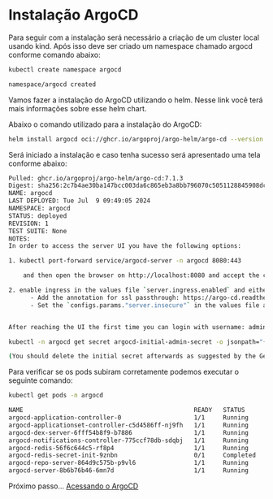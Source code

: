 # Instalação ArgoCD

Para seguir com a instalação será necessário a criação de um cluster local usando kind. Após isso deve ser criado um namespace chamado argocd conforme comando abaixo:

```bash
kubectl create namespace argocd

namespace/argocd created
```

Vamos fazer a instalação do ArgoCD utilizando o helm. Nesse link você terá mais informações sobre esse helm chart.

Abaixo o comando utilizado para a instalação do ArgoCD:

```bash
helm install argocd oci://ghcr.io/argoproj/argo-helm/argo-cd --version 7.1.3 -n argocd
```

Será iniciado a instalação e caso tenha sucesso será apresentado uma tela conforme abaixo:

```bash
Pulled: ghcr.io/argoproj/argo-helm/argo-cd:7.1.3
Digest: sha256:2c7b4ae30ba147bcc003da6c865eb3a8bb796070c5051128845908dc5651ed45
NAME: argocd
LAST DEPLOYED: Tue Jul  9 09:49:05 2024
NAMESPACE: argocd
STATUS: deployed
REVISION: 1
TEST SUITE: None
NOTES:
In order to access the server UI you have the following options:

1. kubectl port-forward service/argocd-server -n argocd 8080:443

    and then open the browser on http://localhost:8080 and accept the certificate

2. enable ingress in the values file `server.ingress.enabled` and either
      - Add the annotation for ssl passthrough: https://argo-cd.readthedocs.io/en/stable/operator-manual/ingress/#option-1-ssl-passthrough
      - Set the `configs.params."server.insecure"` in the values file and terminate SSL at your ingress: https://argo-cd.readthedocs.io/en/stable/operator-manual/ingress/#option-2-multiple-ingress-objects-and-hosts


After reaching the UI the first time you can login with username: admin and the random password generated during the installation. You can find the password by running:

kubectl -n argocd get secret argocd-initial-admin-secret -o jsonpath="{.data.password}" | base64 -d

(You should delete the initial secret afterwards as suggested by the Getting Started Guide: https://argo-cd.readthedocs.io/en/stable/getting_started/#4-login-using-the-cli)
```

Para verificar se os pods subiram corretamente podemos executar o seguinte comando:

```bash
kubectl get pods -n argocd

NAME                                               READY   STATUS      RESTARTS   AGE
argocd-application-controller-0                    1/1     Running     0          103s
argocd-applicationset-controller-c5d4586ff-nj9fh   1/1     Running     0          103s
argocd-dex-server-6fff54b8f9-b7886                 1/1     Running     0          103s
argocd-notifications-controller-775ccf78db-sdqbj   1/1     Running     0          103s
argocd-redis-56f6c644c5-rf8p4                      1/1     Running     0          103s
argocd-redis-secret-init-9znbn                     0/1     Completed   0          2m10s
argocd-repo-server-864d9c575b-p9vl6                1/1     Running     0          103s
argocd-server-8b6b76b46-6mn7d                      1/1     Running     0          103s
```

Próximo passo... [Acessando o ArgoCD](acesso.md)
